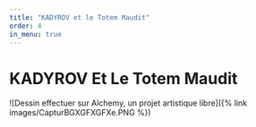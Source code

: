 ```yaml
---
title: "KADYROV et le Totem Maudit"
order: 4
in_menu: true
---
```

# KADYROV Et Le Totem Maudit


![Dessin effectuer sur Alchemy, un projet artistique libre]({% link images/CapturBGXGFXGFXe.PNG %}) 